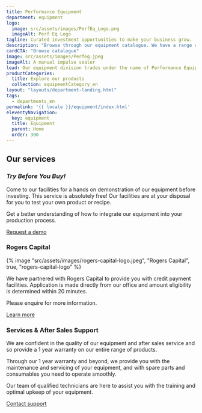 ```yaml
---
title: Performance Equipment
department: equipment
logo:
  image: src/assets/images/PerfEq_Logo.png
  imageAlt: Perf Eq Logo
tagline: Curated investment opportunities to make your business grow.
description: "Browse through our equipment catalogue. We have a range of food processing and packaging equipment, including mixers, ovens and sealing machines. All equipment come with a 1 year warranty and we welcome you to our facility to try our machines before buying."
cardCTA: "Browse catalogue"
image: src/assets/images/Perfeq.jpeg
imageAlt: A manual impulse sealer
lead: Our equipment division trades under the name of Performance Equipment. It offers packaging and food processing machinery. We aim to provide you with quality equipment at a fair price. Whether you are looking for equipment for your own domestic use, a burgeoning business or an established business, we have a range of value products and services to meet your needs.
productCategories:
  title: Explore our products
  collection: equipmentCategory_en
layout: "layouts/department-landing.html"
tags:
  - departments_en
permalink: '{{ locale }}/equipment/index.html'
eleventyNavigation:
  key: equipment
  title: Equipment
  parent: Home
  order: 300
---
```


<h2 class="visually-hidden">Our services</h2>

### *Try Before You Buy!*
Come to our facilities for a hands on demonstration of our equipment before investing. This service is absolutely free! Our facilities are at your disposal for you to test your own product or recipe.

Get a better understanding of how to integrate our equipment into your production process.

<a href="mailto:equipment@performance.mu" class="button">Request a demo</a>

<h3 class="visually-hidden">Rogers Capital</h3>
{% image "src/assets/images/rogers-capital-logo.jpeg", "Rogers Capital", true, "rogers-capital-logo" %}

We have partnered with Rogers Capital to provide you with credit payment facilities. Application is made directly from our office and amount eligibility is determined within 20 minutes.

Please enquire for more information.

<a href="https://www.rogerscapital.mu/credit/credit/" class="button">Learn more</a>

### Services & After Sales Support
We are confident in the quality of our equipment and after sales service and so provide a 1 year warranty on our entire range of products.

Through our 1 year warranty and beyond, we provide you with the maintenance and servicing of your equipment, and with spare parts and consumables you need to operate smoothly.

Our team of qualified technicians are here to assist you with the training and optimal upkeep of your equipment.

<a href="mailto:equipment@performance.mu" class="button">Contact support</a>
